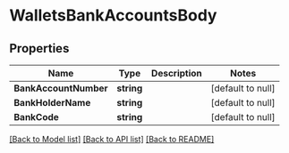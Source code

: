# WalletsBankAccountsBody

## Properties
Name | Type | Description | Notes
------------ | ------------- | ------------- | -------------
**BankAccountNumber** | **string** |  | [default to null]
**BankHolderName** | **string** |  | [default to null]
**BankCode** | **string** |  | [default to null]

[[Back to Model list]](../README.md#documentation-for-models) [[Back to API list]](../README.md#documentation-for-api-endpoints) [[Back to README]](../README.md)

